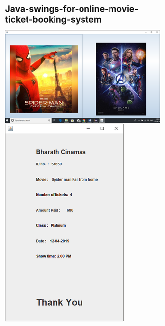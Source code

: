 # Java-swings-for-online-movie-ticket-booking-system
<img src="https://github.com/Nikhil-V-maker/Java-swings-for-online-movie-ticket-booking-system/blob/master/Screenshots/movie.png">
<img src="https://github.com/Nikhil-V-maker/JAVA-SWINGS-FOR-ONLINE-MOVIE-TICKET-BOOKING-SYSTEM/blob/master/Screenshots/receipt.png">
